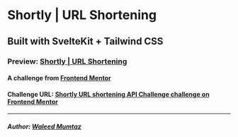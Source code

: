 # Shortly | URL Shortening

## Built with SvelteKit + Tailwind CSS
### Preview: [Shortly | URL Shortening](https://shortly-url-shortening-two.vercel.app/)

#### A challenge from [Frontend Mentor](https://www.frontendmentor.io)

#### Challenge URL: [Shortly URL shortening API Challenge challenge on Frontend Mentor](https://www.frontendmentor.io/challenges/url-shortening-api-landing-page-2ce3ob-G)

---

##### Author: [Waleed Mumtaz](https://twitter.com/WaleedMumtaaz)
